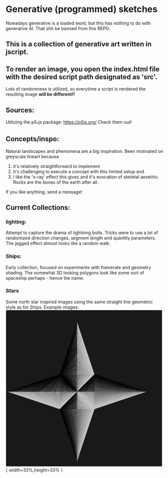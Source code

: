 # Generative (programmed) sketches

Nowadays generative is a loaded word, but this has nothing to do with generative AI. That shit 
be banned from this REPO. 

## This is a collection of generative art written in jscript. 

## To render an image, you open the index.html file with the desired script path designated as 'src'.

Lots of randomness is utilized, so everytime a script is rendered the resulting image 
**will be different!!**

## Sources:
Utilizing the p5$_*$js package:
https://p5js.org/
Check them out! 

## Concepts/inspo:
Natural landscapes and phenomena are a big inspiration. 
Been motivated on greyscale lineart because 
1) it's relatively straightforward to implement 
2) it's challenging to execute a concept with this limited setup and 
3) I like the 'x-ray' effect this gives and it's evocation of skeletal aesethic. 
Rocks are the bones of the earth after all.   

If you like anything, send a message! 

## Current Collections:

### lighting:
Attempt to capture the drama of lightning bolts. Tricks were to use a lot of randomized direction
changes, segment length and quantity parameters. The jagged effect almost looks like a random walk.

### Ships:
Early collection, focused on experiments with framerate and geometry shading. The somewhat 3D looking polygons look like some sort of spaceship perhaps - hence the name.

### Stars
Some north star inspired images using the same straight line geometric style as for Ships. 
Example images:
![Alt text](stars/no_fuzz.png){ width=33%,height=33% }

